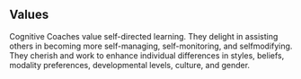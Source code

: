 ## Values

Cognitive Coaches value self-directed learning. They delight in assisting others in becoming more self-managing, self-monitoring, and selfmodifying. They cherish and work to enhance individual differences in styles, beliefs, modality preferences, developmental levels, culture, and gender.